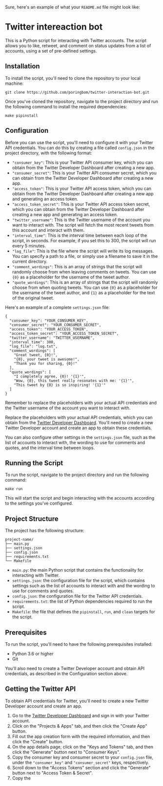 Sure, here's an example of what your `README.md` file might look like:

# Twitter intereaction bot

This is a Python script for interacting with Twitter accounts. The script allows you to like, retweet, and comment on status updates from a list of accounts, using a set of pre-defined settings.

## Installation

To install the script, you'll need to clone the repository to your local machine:

```
git clone https://github.com/poringbom/twitter-interaction-bot.git
```

Once you've cloned the repository, navigate to the project directory and run the following command to install the required dependencies:

```
make pipinstall
```

## Configuration

Before you can use the script, you'll need to configure it with your Twitter API credentials. You can do this by creating a file called `config.json` in the project directory, with the following format:

- `"consumer_key"`: This is your Twitter API consumer key, which you can obtain from the Twitter Developer Dashboard after creating a new app.
- `"consumer_secret"`: This is your Twitter API consumer secret, which you can obtain from the Twitter Developer Dashboard after creating a new app.
- `"access_token"`: This is your Twitter API access token, which you can obtain from the Twitter Developer Dashboard after creating a new app and generating an access token.
- `"access_token_secret"`: This is your Twitter API access token secret, which you can obtain from the Twitter Developer Dashboard after creating a new app and generating an access token.
- `"twitter_username"`: This is the Twitter username of the account you want to interact with. The script will fetch the most recent tweets from this account and interact with them.
- `"interval_time"`: This is the interval time between each loop of the script, in seconds. For example, if you set this to 300, the script will run every 5 minutes.
- `"log_file"`: This is the file where the script will write its log messages. You can specify a path to a file, or simply use a filename to save it in the current directory.
- `"comment_wordings"`: This is an array of strings that the script will randomly choose from when leaving comments on tweets. You can use `{0}` as a placeholder for the username of the tweet author.
- `"quote_wordings"`: This is an array of strings that the script will randomly choose from when quoting tweets. You can use `{0}` as a placeholder for the username of the tweet author, and `{1}` as a placeholder for the text of the original tweet.

Here's an example of a complete `settings.json` file:

```
{
  "consumer_key": "YOUR_CONSUMER_KEY",
  "consumer_secret": "YOUR_CONSUMER_SECRET",
  "access_token": "YOUR_ACCESS_TOKEN",
  "access_token_secret": "YOUR_ACCESS_TOKEN_SECRET",
  "twitter_username": "TWITTER_USERNAME",
  "interval_time": 300,
  "log_file": "log.txt",
  "comment_wordings": [
    "Great tweet, {0}!",
    "{0}, your tweet is awesome!",
    "Thank you for sharing, {0}!"
  ],
  "quote_wordings": [
    "I completely agree, {0}! '{1}'",
    "Wow, {0}, this tweet really resonates with me: '{1}'",
    "This tweet by {0} is so inspiring! '{1}'"
  ]
}
```

Remember to replace the placeholders with your actual API credentials and the Twitter username of the account you want to interact with.

Replace the placeholders with your actual API credentials, which you can obtain from the [Twitter Developer Dashboard](https://developer.twitter.com/en/portal/dashboard). You'll need to create a new Twitter Developer account and create an app to obtain these credentials.

You can also configure other settings in the `settings.json` file, such as the list of accounts to interact with, the wording to use for comments and quotes, and the interval time between loops.

## Running the Script

To run the script, navigate to the project directory and run the following command:

```
make run
```

This will start the script and begin interacting with the accounts according to the settings you've configured.

## Project Structure

The project has the following structure:

```
project-name/
├── main.py
├── settings.json
├── config.json
├── requirements.txt
└── Makefile
```

- `main.py`: the main Python script that contains the functionality for interacting with Twitter.
- `settings.json`: the configuration file for the script, which contains settings such as the list of accounts to interact with and the wording to use for comments and quotes.
- `config.json`: the configuration file for the Twitter API credentials.
- `requirements.txt`: the list of Python dependencies required to run the script.
- `Makefile`: the file that defines the `pipinstall`, `run`, and `clean` targets for the script.

## Prerequisites

To run the script, you'll need to have the following prerequisites installed:

- Python 3.6 or higher
- Git

You'll also need to create a Twitter Developer account and obtain API credentials, as described in the Configuration section above.

## Getting the Twitter API

To obtain API credentials for Twitter, you'll need to create a new Twitter Developer account and create an app.

1. Go to the [Twitter Developer Dashboard](https://developer.twitter.com/en/portal/dashboard) and sign in with your Twitter account.
2. Click on the "Projects & Apps" tab, and then click the "Create App" button.
3. Fill out the app creation form with the required information, and then click the "Create" button.
4. On the app details page, click on the "Keys and Tokens" tab, and then click the "Generate" button next to "Consumer Keys".
5. Copy the consumer key and consumer secret to your `config.json` file, under the `"consumer_key"` and `"consumer_secret"` keys, respectively.
6. Scroll down to the "Access Tokens" section and click the "Generate" button next to "Access Token & Secret".
7. Copy the